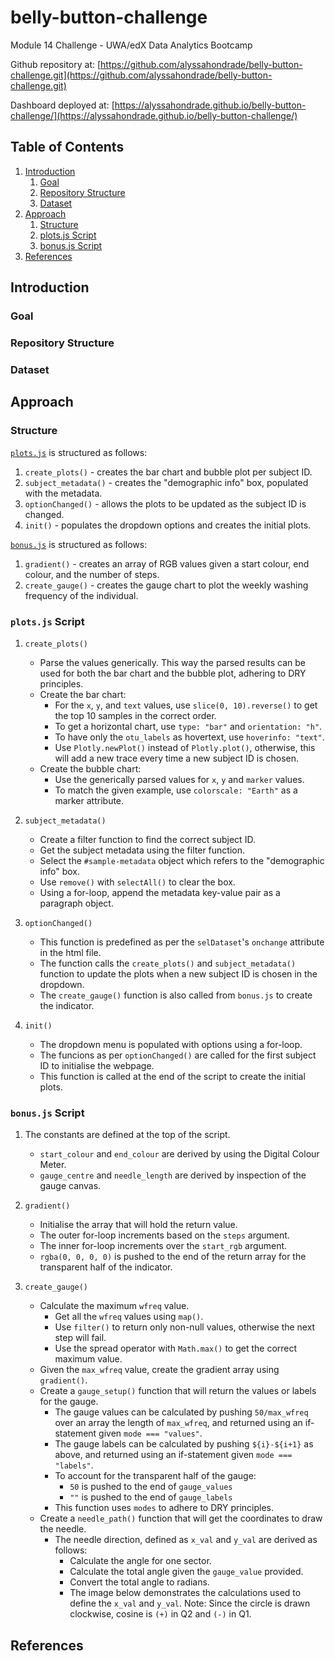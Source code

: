 # belly-button-challenge
Module 14 Challenge - UWA/edX Data Analytics Bootcamp

Github repository at: [https://github.com/alyssahondrade/belly-button-challenge.git](https://github.com/alyssahondrade/belly-button-challenge.git)

Dashboard deployed at: [https://alyssahondrade.github.io/belly-button-challenge/](https://alyssahondrade.github.io/belly-button-challenge/)

## Table of Contents
1. [Introduction](https://github.com/alyssahondrade/belly-button-challenge/tree/main#introduction)
    1. [Goal](https://github.com/alyssahondrade/belly-button-challenge/tree/main#goal)
    2. [Repository Structure](https://github.com/alyssahondrade/belly-button-challenge/tree/main#repository-structure)
    3. [Dataset](https://github.com/alyssahondrade/belly-button-challenge/tree/main#dataset)
2. [Approach](https://github.com/alyssahondrade/belly-button-challenge/tree/main#approach)
    1. [Structure](https://github.com/alyssahondrade/belly-button-challenge/tree/main#structure)
    2. [plots.js Script](https://github.com/alyssahondrade/belly-button-challenge/tree/main#plotsjs-script)
    3. [bonus.js Script](https://github.com/alyssahondrade/belly-button-challenge/tree/main#bonusjs-script)
3. [References](https://github.com/alyssahondrade/belly-button-challenge/tree/main#references)

## Introduction
### Goal


### Repository Structure


### Dataset


## Approach
### Structure
[`plots.js`](https://github.com/alyssahondrade/belly-button-challenge/blob/main/static/js/plots.js) is structured as follows:
1. `create_plots()` - creates the bar chart and bubble plot per subject ID.
2. `subject_metadata()` - creates the "demographic info" box, populated with the metadata.
3. `optionChanged()` - allows the plots to be updated as the subject ID is changed.
4. `init()` - populates the dropdown options and creates the initial plots.

[`bonus.js`](https://github.com/alyssahondrade/belly-button-challenge/blob/main/static/js/bonus.js) is structured as follows:
1. `gradient()` - creates an array of RGB values given a start colour, end colour, and the number of steps.
2. `create_gauge()` - creates the gauge chart to plot the weekly washing frequency of the individual.

### `plots.js` Script
1. `create_plots()`
    - Parse the values generically. This way the parsed results can be used for both the bar chart and the bubble plot, adhering to DRY principles.
    - Create the bar chart:
        - For the `x`, `y`, and `text` values, use `slice(0, 10).reverse()` to get the top 10 samples in the correct order.
        - To get a horizontal chart, use `type: "bar"` and `orientation: "h"`.
        - To have only the `otu_labels` as hovertext, use `hoverinfo: "text"`.
        - Use `Plotly.newPlot()` instead of `Plotly.plot()`, otherwise, this will add a new trace every time a new subject ID is chosen.
    - Create the bubble chart:
        - Use the generically parsed values for `x`, `y` and `marker` values.
        - To match the given example, use `colorscale: "Earth"` as a marker attribute.

2. `subject_metadata()`
    - Create a filter function to find the correct subject ID.
    - Get the subject metadata using the filter function.
    - Select the `#sample-metadata` object which refers to the "demographic info" box.
    - Use `remove()` with `selectAll()` to clear the box.
    - Using a for-loop, append the metadata key-value pair as a paragraph object.

3. `optionChanged()`
    - This function is predefined as per the `selDataset`'s `onchange` attribute in the html file.
    - The function calls the `create_plots()` and `subject_metadata()` function to update the plots when a new subject ID is chosen in the dropdown.
    - The `create_gauge()` function is also called from `bonus.js` to create the indicator.

4. `init()`
    - The dropdown menu is populated with options using a for-loop.
    - The funcions as per `optionChanged()` are called for the first subject ID to initialise the webpage.
    - This function is called at the end of the script to create the initial plots.

### `bonus.js` Script
1. The constants are defined at the top of the script.
    - `start_colour` and `end_colour` are derived by using the Digital Colour Meter.
    - `gauge_centre` and `needle_length` are derived by inspection of the gauge canvas.

2. `gradient()`
    - Initialise the array that will hold the return value.
    - The outer for-loop increments based on the `steps` argument.
    - The inner for-loop increments over the `start_rgb` argument.
    - `rgba(0, 0, 0, 0)` is pushed to the end of the return array for the transparent half of the indicator.

3. `create_gauge()`
    - Calculate the maximum `wfreq` value.
        - Get all the `wfreq` values using `map()`.
        - Use `filter()` to return only non-null values, otherwise the next step will fail.
        - Use the spread operator with `Math.max()` to get the correct maximum value.
    - Given the `max_wfreq` value, create the gradient array using `gradient()`.
    - Create a `gauge_setup()` function that will return the values or labels for the gauge.
        - The gauge values can be calculated by pushing `50/max_wfreq` over an array the length of `max_wfreq`, and returned using an if-statement given `mode === "values"`.
        - The gauge labels can be calculated by pushing `${i}-${i+1}` as above, and returned using an if-statement given `mode === "labels"`.
        - To account for the transparent half of the gauge:
            - `50` is pushed to the end of `gauge_values`
            - `""` is pushed to the end of `gauge_labels`
        - This function uses `modes` to adhere to DRY principles.
    - Create a `needle_path()` function that will get the coordinates to draw the needle.
        - The needle direction, defined as `x_val` and `y_val` are derived as follows:
            - Calculate the angle for one sector.
            - Calculate the total angle given the `gauge_value` provided.
            - Convert the total angle to radians.
            - The image below demonstrates the calculations used to define the `x_val` and `y_val`. Note: Since the circle is drawn clockwise, cosine is `(+)` in Q2 and `(-)` in Q1.


## References